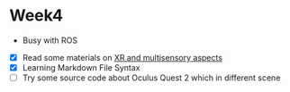 # Week4

- Busy with ROS
- [x] Read some materials on [XR and multisensory aspects](https://www.computer.org/digital-library/magazines/cg/multisensory-extended-reality/)
- [x] Learning Markdown File Syntax
- [ ] Try some source code about Oculus Quest 2 which in different scene 
